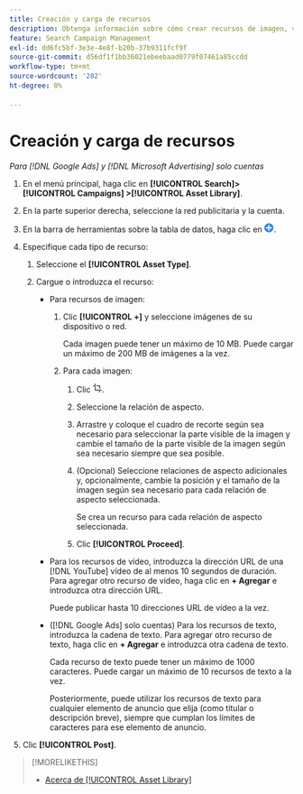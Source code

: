 ```yaml
---
title: Creación y carga de recursos
description: Obtenga información sobre cómo crear recursos de imagen, vídeo y texto reutilizables y cargarlos en su [!DNL Google Ads] y [!DNL Microsoft Advertising] bibliotecas de recursos de nivel de cuenta.
feature: Search Campaign Management
exl-id: dd6fc5bf-3e3e-4e8f-b20b-37b9311fcf9f
source-git-commit: d56df1f1bb36021ebeebaad0779f07461a85ccdd
workflow-type: tm+mt
source-wordcount: '282'
ht-degree: 0%

---
```


# Creación y carga de recursos

*Para [!DNL Google Ads] y [!DNL Microsoft Advertising] solo cuentas*

1. En el menú principal, haga clic en **[!UICONTROL Search]> [!UICONTROL Campaigns] >[!UICONTROL Asset Library]**.

1. En la parte superior derecha, seleccione la red publicitaria y la cuenta.

1. En la barra de herramientas sobre la tabla de datos, haga clic en ![Cargar](/help/search-social-commerce/assets/add.png "Cargar").

1. Especifique cada tipo de recurso:

   1. Seleccione el **[!UICONTROL Asset Type]**.

   1. Cargue o introduzca el recurso:

      * Para recursos de imagen:

         1. Clic **[!UICONTROL +]** y seleccione imágenes de su dispositivo o red.

            Cada imagen puede tener un máximo de 10 MB. Puede cargar un máximo de 200 MB de imágenes a la vez.

         1. Para cada imagen:

            1. Clic ![Recorte](/help/search-social-commerce/assets/crop.png "Recorte").

            1. Seleccione la relación de aspecto.

            1. Arrastre y coloque el cuadro de recorte según sea necesario para seleccionar la parte visible de la imagen y cambie el tamaño de la parte visible de la imagen según sea necesario siempre que sea posible.

            1. (Opcional) Seleccione relaciones de aspecto adicionales y, opcionalmente, cambie la posición y el tamaño de la imagen según sea necesario para cada relación de aspecto seleccionada.

               Se crea un recurso para cada relación de aspecto seleccionada.

            1. Clic **[!UICONTROL Proceed]**.

      * Para los recursos de vídeo, introduzca la dirección URL de una [!DNL YouTube] vídeo de al menos 10 segundos de duración. Para agregar otro recurso de vídeo, haga clic en **+ Agregar** e introduzca otra dirección URL.

        Puede publicar hasta 10 direcciones URL de vídeo a la vez.

      * ([!DNL Google Ads] solo cuentas) Para los recursos de texto, introduzca la cadena de texto. Para agregar otro recurso de texto, haga clic en **+ Agregar** e introduzca otra cadena de texto.

        Cada recurso de texto puede tener un máximo de 1000 caracteres. Puede cargar un máximo de 10 recursos de texto a la vez.

        Posteriormente, puede utilizar los recursos de texto para cualquier elemento de anuncio que elija (como titular o descripción breve), siempre que cumplan los límites de caracteres para ese elemento de anuncio.

1. Clic **[!UICONTROL Post]**.

>[!MORELIKETHIS]
>
>* [Acerca de [!UICONTROL Asset Library]](asset-library-about.md)
